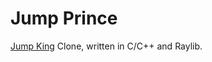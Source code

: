 # Jump Prince
[Jump King](https://store.steampowered.com/app/1061090/Jump_King/) Clone, written in C/C++ and Raylib.
